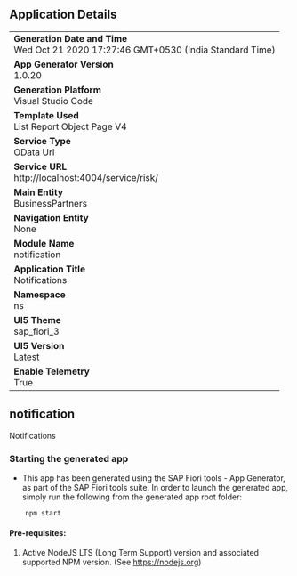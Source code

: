 ## Application Details
|               |
| ------------- |
|**Generation Date and Time**<br>Wed Oct 21 2020 17:27:46 GMT+0530 (India Standard Time)|
|**App Generator Version**<br>1.0.20|
|**Generation Platform**<br>Visual Studio Code|
|**Template Used**<br>List Report Object Page V4|
|**Service Type**<br>OData Url|
|**Service URL**<br>http://localhost:4004/service/risk/|
|**Main Entity**<br>BusinessPartners|
|**Navigation Entity**<br>None|
|**Module Name**<br>notification|
|**Application Title**<br>Notifications|
|**Namespace**<br>ns|
|**UI5 Theme**<br>sap_fiori_3|
|**UI5 Version**<br>Latest |
|**Enable Telemetry**<br>True |

## notification

Notifications

### Starting the generated app

-   This app has been generated using the SAP Fiori tools - App Generator, as part of the SAP Fiori tools suite.  In order to launch the generated app, simply run the following from the generated app root folder:

```
    npm start
```


#### Pre-requisites:

1. Active NodeJS LTS (Long Term Support) version and associated supported NPM version.  (See https://nodejs.org)


